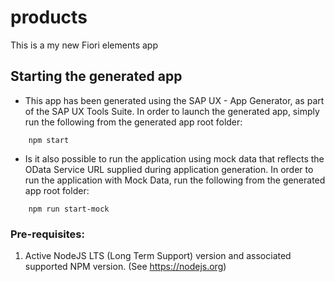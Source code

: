 # products

This is a my new Fiori elements app

## Starting the generated app

-   This app has been generated using the SAP UX - App Generator, as part of the SAP UX Tools Suite.  In order to launch the generated app, simply run the following from the generated app root folder:

```
    npm start
```

- Is it also possible to run the application using mock data that reflects the OData Service URL supplied during application generation.  In order to run the application with Mock Data, run the following from the generated app root folder:

```
    npm run start-mock
```

### Pre-requisites:

1. Active NodeJS LTS (Long Term Support) version and associated supported NPM version.  (See https://nodejs.org)

